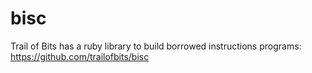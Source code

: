 bisc
====
Trail of Bits has a ruby library to build borrowed instructions programs: https://github.com/trailofbits/bisc

